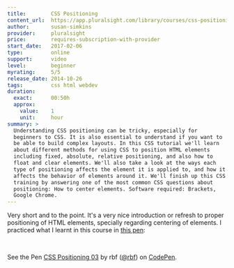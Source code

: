 ```yaml
---
title:        CSS Positioning
content_url:  https://app.pluralsight.com/library/courses/css-positioning-1834
author:       susan-simkins
provider:     pluralsight
price:        requires-subscription-with-provider
start_date:   2017-02-06
type:         online
support:      video
level:        beginner
myrating:     5/5
release_date: 2014-10-26
tags:         css html webdev
duration:
  exact:      00:50h
  approx:
    value:    1
    unit:     hour
summary: >
  Understanding CSS positioning can be tricky, especially for
  beginners to CSS. It is also essential to understand if you want to
  be able to build complex layouts. In this CSS tutorial we'll learn
  about different methods for using CSS to position HTML elements
  including fixed, absolute, relative positioning, and also how to
  float and clear elements. We'll also take a look at the ways each
  type of positioning affects the element it is applied to, and how it
  affects the behavior of elements around it. We'll finish up this CSS
  training by answering one of the most common CSS questions about
  positioning: How to center elements. Software required: Brackets,
  Google Chrome.
---
```


Very short and to the point. It's a very nice introduction or
refresh to proper positioning of HTML elements, specially
regarding centering of elements. I practiced what I learnt in
this course in [this pen](http://codepen.io/rbf/pen/mRjpKK):

<br>

<p data-height="415" data-theme-id="0" data-slug-hash="mRjpKK" data-default-tab="css,result" data-user="rbf" data-embed-version="2" data-pen-title="CSS Positioning 03" data-preview="false" class="codepen">See the Pen <a href="http://codepen.io/rbf/pen/mRjpKK/">CSS Positioning 03</a> by rbf (<a href="http://codepen.io/rbf">@rbf</a>) on <a href="http://codepen.io">CodePen</a>.</p>
<script async src="https://production-assets.codepen.io/assets/embed/ei.js"></script>
